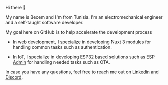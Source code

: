 Hi there 👋

My name is Becem and I'm from Tunisia. I'm an electromechanical engineer and a self-taught software developer. 

My goal here on GitHub is to help accelerate the development process

- In web development, I specialize in developing Nuxt 3 modules for handling common tasks such as authentication.

- In IoT, I specialize in developing ESP32 based solutions such as [ESP Admin](https://github.com/esp-admin) for handling needed tasks such as OTA.

In case you have any questions, feel free to reach me out on [Linkedin](https://www.linkedin.com/in/becem-gharbi-142523195) and [Discord](https://discord.com/users/Becem#6401).
